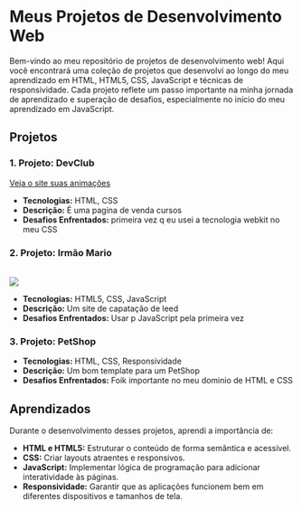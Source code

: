 # Meus Projetos de Desenvolvimento Web

<p>Bem-vindo ao meu repositório de projetos de desenvolvimento web! Aqui você encontrará uma coleção de projetos que desenvolvi ao longo do meu aprendizado em HTML, HTML5, CSS, JavaScript e técnicas de responsividade. Cada projeto reflete um passo importante na minha jornada de aprendizado e superação de desafios, especialmente no início do meu aprendizado em JavaScript.<p/>

## Projetos

### 1. Projeto: DevClub
[Veja o site suas animações](https://github.com/LucasAlbuquerquesousa/Portif-lio/blob/main/assets/WhatsApp%20Video%202025-06-03%20at%2014.36.40.mp4)
- **Tecnologias:** HTML, CSS
- **Descrição:** É uma pagina de venda cursos
- **Desafios Enfrentados:** primeira vez q eu usei a tecnologia webkit no meu CSS

### 2. Projeto: Irmão Mario
<br>
<img src="https://github.com/LucasAlbuquerquesousa/Portif-lio/blob/main/assets/Captura%20de%20tela%202025-05-27%20155111.png?raw=true"/>
<br>

- **Tecnologias:** HTML5, CSS, JavaScript
- **Descrição:** Um site de capatação de leed
- **Desafios Enfrentados:** Usar p JavaScript pela primeira vez

### 3. Projeto: PetShop
- **Tecnologias:** HTML, CSS, Responsividade
- **Descrição:** Um bom template para um PetShop
- **Desafios Enfrentados:** Foik importante no meu dominio de HTML e CSS

## Aprendizados

Durante o desenvolvimento desses projetos, aprendi a importância de:

- **HTML e HTML5:** Estruturar o conteúdo de forma semântica e acessível.
- **CSS:** Criar layouts atraentes e responsivos.
- **JavaScript:** Implementar lógica de programação para adicionar interatividade às páginas.
- **Responsividade:** Garantir que as aplicações funcionem bem em diferentes dispositivos e tamanhos de tela.
